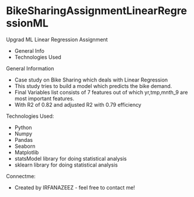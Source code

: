 # BikeSharingAssignmentLinearRegressionML
Upgrad ML Linear Regression Assignment

- General Info
- Technologies Used

General Information
- Case study on Bike Sharing which deals with Linear Regression
- This study tries to build a model which predicts the bike demand.
- Final Variables list consists of 7 features out of which yr,tmp,mnth_9 are most important features.
- With R2 of 0.82 and adjusted R2 with 0.79 efficiency

Technologies Used:
- Python
- Numpy
- Pandas
- Seaborn
- Matplotlib
- statsModel library for doing statistical analysis
- sklearn library for doing statistical analysis

Connectme: 
- Created by IRFANAZEEZ - feel free to contact me!
